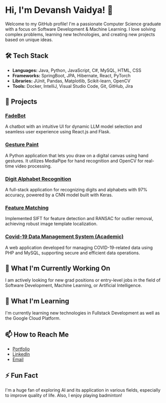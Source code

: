 # Hi, I'm Devansh Vaidya! 👋

Welcome to my GitHub profile! I'm a passionate Computer Science graduate with a focus on Software Development & Machine Learning. I love solving complex problems, learning new technologies, and creating new projects based on unique ideas.

## 🛠️ Tech Stack

* **Languages:** Java, Python, JavaScript, C#, MySQL, HTML, CSS
* **Frameworks:** SpringBoot, JPA, Hibernate, React, PyTorch
* **Libraries:** JUnit, Pandas, Matplotlib, Scikit-learn, OpenCV
* **Tools:** Docker, IntelliJ, Visual Studio Code, Git, GitHub, Jira

## 🚀 Projects

### [FadeBot](https://github.com/Devansh-Vaidya/FadeBot)

A chatbot with an intuitive UI for dynamic LLM model selection and seamless user experience using React.js and Flask.

### [Gesture Paint](https://github.com/Devansh-Vaidya/GesturePaint)

A Python application that lets you draw on a digital canvas using hand gestures. It utilizes MediaPipe for hand recognition and OpenCV for real-time video processing.

### [Digit Alphabet Recognition](https://github.com/Devansh-Vaidya/Digit-Alphabet-Recognition)

A full-stack application for recognizing digits and alphabets with 97% accuracy, powered by a CNN model built with Keras.

### [Feature Matching](https://github.com/Devansh-Vaidya/FeatureMatching)

Implemented SIFT for feature detection and RANSAC for outlier removal, achieving robust image template localization.

### [Covid-19 Data Management System (Academic)](https://github.com/bhavya6701/Covid-19-Data-Management-System)

A web application developed for managing COVID-19-related data using PHP and MySQL, supporting secure and efficient data operations.

## 🎯 What I'm Currently Working On

I am actively looking for new grad positions or entry-level jobs in the field of Software Development, Machine Learning, or Artificial Intelligence.

## 🌱 What I'm Learning

I'm currently learning new technologies in Fullstack Development as well as the Google Cloud Platform.

## 📫 How to Reach Me

* [Portfolio](https://devansh-vaidya.github.io/)
* [LinkedIn](https://www.linkedin.com/in/devansh-vaidya/)
* [Email](mailto:[vaidyadevansh11@gmail.com])

## ⚡ Fun Fact

I'm a huge fan of exploring AI and its application in various fields, especially to improve quality of life. Also, I enjoy playing badminton!
